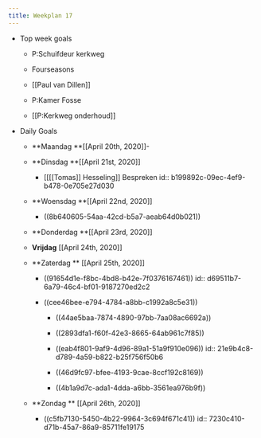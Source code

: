 ```yaml
---
title: Weekplan 17
---
```


- Top week goals
	 - P:Schuifdeur kerkweg

	 - Fourseasons

	 - [[Paul van Dillen]] 

	 - P:Kamer Fosse 

	 - [[P:Kerkweg onderhoud]]

- Daily Goals
	 - **Maandag **[[April 20th, 2020]]- 

	 - **Dinsdag **[[April 21st, 2020]] 
		 - [[[[Tomas]] Hesseling]] Bespreken
id:: b199892c-09ec-4ef9-b478-0e705e27d030

	 - **Woensdag **[[April 22nd, 2020]]
		 - ((8b640605-54aa-42cd-b5a7-aeab64d0b021))

	 - **Donderdag **[[April 23rd, 2020]] 

	 - **Vrijdag** [[April 24th, 2020]] 

	 - **Zaterdag ** [[April 25th, 2020]] 
		 - ((91654d1e-f8bc-4bd8-b42e-7f0376167461))
id:: d69511b7-6a79-46c4-bf01-9187270ed2c2

		 - ((cee46bee-e794-4784-a8bb-c1992a8c5e31))
			 - ((44ae5baa-7874-4890-97bb-7aa08ac6692a))

			 - ((2893dfa1-f60f-42e3-8665-64ab961c7f85))

			 - ((eab4f801-9af9-4d96-89a1-51a9f910e096))
id:: 21e9b4c8-d789-4a59-b822-b25f756f50b6

			 - ((46d9fc97-bfee-4193-9cae-8ccf192c8169))

			 - ((4b1a9d7c-ada1-4dda-a6bb-3561ea976b9f))

	 - **Zondag ** [[April 26th, 2020]]
		 - ((c5fb7130-5450-4b22-9964-3c694f671c41))
id:: 7230c410-d71b-45a7-86a9-85711fe19175
